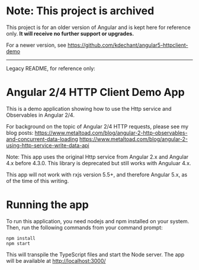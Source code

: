 # Note: This project is archived

This project is for an older version of Angular and is kept here for reference only. **It will receive no further support or upgrades.**

For a newer version, see https://github.com/kdechant/angular5-httpclient-demo

---

Legacy README, for reference only:

# Angular 2/4 HTTP Client Demo App

This is a demo application showing how to use the Http service and Observables in Angular 2/4.

For background on the topic of Angular 2/4 HTTP requests, please see my blog posts:
https://www.metaltoad.com/blog/angular-2-http-observables-and-concurrent-data-loading
https://www.metaltoad.com/blog/angular-2-using-http-service-write-data-api

Note: This app uses the original Http service from Angular 2.x and Angular 4.x before 4.3.0. This library is deprecated
but still works with Anguluar 4.x.
 
This app will not work with rxjs version 5.5+, and therefore Angular 5.x, as of the time of this writing. 

# Running the app

To run this application, you need nodejs and npm installed on your system. Then, run the following commands from your command prompt:

```
npm install
npm start
```

This will transpile the TypeScript files and start the Node server. The app will be available at [http://localhost:3000/]()
